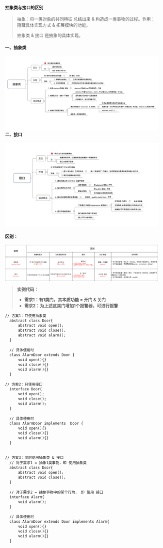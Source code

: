 #### 抽象类与接口的区别

> 抽象：将一类对象的共同特征 总结出来  & 构造成一类事物的过程。作用：隐藏具体实现方式 & 拓展模块的功能。
>
> 抽象类 & 接口  是抽象的具体实现。

#### 一、抽象类

#### ![](/assets/944365-c1cc6cae5128be59.png)二、接口

![](/assets/944365-67662bed92c3133c.png)

#### 区别：

![](/assets/944365-0ff5d61b5b2eeaf0.png)

> **实例代码：**
>
> * **需求1：有1类门，其本质功能 = 开门 & 关门**
> * **需求2：为上述这类门增加1个报警器，可进行报警**

```
// 方案1：只使用抽象类
  abstract class Door{  
      abstract void open();  
      abstract void close();  
      abstract void alarm();  
  }  

  // 具体使用时
  class AlarmDoor extends Door {  
      void open(){}  
      void close(){}  
      void alarm(){}  
  } 

// 方案2：只使用接口
  interface Door{  
      void open();  
      void close();  
      void alarm();  
  }  

  // 具体使用时
  class AlarmDoor implements  Door {  
      void open(){}  
      void close(){}  
      void alarm(){}  
  } 


// 方案3：同时使用抽象类 & 接口
  // 对于需求1 = 抽象1类事物，即 使用抽象类
  abstract class Door{  
      abstract void open();  
      abstract void close();  
  }  

  // 对于需求2 = 抽象事物中的某个行为， 即 使用 接口
  interface Alarm{  
      void alarm();  
  }  
  
  // 具体使用时
  class AlarmDoor extends Door implements Alarm{  
      void open(){}  
      void close(){}  
      void alarm(){}  
  } 
```

```

```





